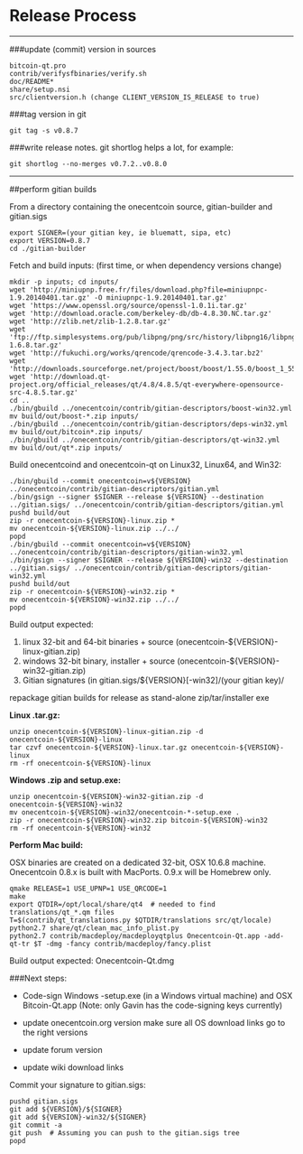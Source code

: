 Release Process
====================

* * *

###update (commit) version in sources


	bitcoin-qt.pro
	contrib/verifysfbinaries/verify.sh
	doc/README*
	share/setup.nsi
	src/clientversion.h (change CLIENT_VERSION_IS_RELEASE to true)

###tag version in git

	git tag -s v0.8.7

###write release notes. git shortlog helps a lot, for example:

	git shortlog --no-merges v0.7.2..v0.8.0

* * *

##perform gitian builds

 From a directory containing the onecentcoin source, gitian-builder and gitian.sigs
  
	export SIGNER=(your gitian key, ie bluematt, sipa, etc)
	export VERSION=0.8.7
	cd ./gitian-builder

 Fetch and build inputs: (first time, or when dependency versions change)

	mkdir -p inputs; cd inputs/
	wget 'http://miniupnp.free.fr/files/download.php?file=miniupnpc-1.9.20140401.tar.gz' -O miniupnpc-1.9.20140401.tar.gz'
	wget 'https://www.openssl.org/source/openssl-1.0.1i.tar.gz'
	wget 'http://download.oracle.com/berkeley-db/db-4.8.30.NC.tar.gz'
	wget 'http://zlib.net/zlib-1.2.8.tar.gz'
	wget 'ftp://ftp.simplesystems.org/pub/libpng/png/src/history/libpng16/libpng-1.6.8.tar.gz'
	wget 'http://fukuchi.org/works/qrencode/qrencode-3.4.3.tar.bz2'
	wget 'http://downloads.sourceforge.net/project/boost/boost/1.55.0/boost_1_55_0.tar.bz2'
	wget 'http://download.qt-project.org/official_releases/qt/4.8/4.8.5/qt-everywhere-opensource-src-4.8.5.tar.gz'
	cd ..
	./bin/gbuild ../onecentcoin/contrib/gitian-descriptors/boost-win32.yml
	mv build/out/boost-*.zip inputs/
	./bin/gbuild ../onecentcoin/contrib/gitian-descriptors/deps-win32.yml
	mv build/out/bitcoin*.zip inputs/
	./bin/gbuild ../onecentcoin/contrib/gitian-descriptors/qt-win32.yml
	mv build/out/qt*.zip inputs/

 Build onecentcoind and onecentcoin-qt on Linux32, Linux64, and Win32:
  
	./bin/gbuild --commit onecentcoin=v${VERSION} ../onecentcoin/contrib/gitian-descriptors/gitian.yml
	./bin/gsign --signer $SIGNER --release ${VERSION} --destination ../gitian.sigs/ ../onecentcoin/contrib/gitian-descriptors/gitian.yml
	pushd build/out
	zip -r onecentcoin-${VERSION}-linux.zip *
	mv onecentcoin-${VERSION}-linux.zip ../../
	popd
	./bin/gbuild --commit onecentcoin=v${VERSION} ../onecentcoin/contrib/gitian-descriptors/gitian-win32.yml
	./bin/gsign --signer $SIGNER --release ${VERSION}-win32 --destination ../gitian.sigs/ ../onecentcoin/contrib/gitian-descriptors/gitian-win32.yml
	pushd build/out
	zip -r onecentcoin-${VERSION}-win32.zip *
	mv onecentcoin-${VERSION}-win32.zip ../../
	popd

  Build output expected:

  1. linux 32-bit and 64-bit binaries + source (onecentcoin-${VERSION}-linux-gitian.zip)
  2. windows 32-bit binary, installer + source (onecentcoin-${VERSION}-win32-gitian.zip)
  3. Gitian signatures (in gitian.sigs/${VERSION}[-win32]/(your gitian key)/

repackage gitian builds for release as stand-alone zip/tar/installer exe

**Linux .tar.gz:**

	unzip onecentcoin-${VERSION}-linux-gitian.zip -d onecentcoin-${VERSION}-linux
	tar czvf onecentcoin-${VERSION}-linux.tar.gz onecentcoin-${VERSION}-linux
	rm -rf onecentcoin-${VERSION}-linux

**Windows .zip and setup.exe:**

	unzip onecentcoin-${VERSION}-win32-gitian.zip -d onecentcoin-${VERSION}-win32
	mv onecentcoin-${VERSION}-win32/onecentcoin-*-setup.exe .
	zip -r onecentcoin-${VERSION}-win32.zip bitcoin-${VERSION}-win32
	rm -rf onecentcoin-${VERSION}-win32

**Perform Mac build:**

  OSX binaries are created on a dedicated 32-bit, OSX 10.6.8 machine.
  Onecentcoin 0.8.x is built with MacPorts.  0.9.x will be Homebrew only.

	qmake RELEASE=1 USE_UPNP=1 USE_QRCODE=1
	make
	export QTDIR=/opt/local/share/qt4  # needed to find translations/qt_*.qm files
	T=$(contrib/qt_translations.py $QTDIR/translations src/qt/locale)
	python2.7 share/qt/clean_mac_info_plist.py
	python2.7 contrib/macdeploy/macdeployqtplus Onecentcoin-Qt.app -add-qt-tr $T -dmg -fancy contrib/macdeploy/fancy.plist

 Build output expected: Onecentcoin-Qt.dmg

###Next steps:

* Code-sign Windows -setup.exe (in a Windows virtual machine) and
  OSX Bitcoin-Qt.app (Note: only Gavin has the code-signing keys currently)

* update onecentcoin.org version
  make sure all OS download links go to the right versions

* update forum version

* update wiki download links

Commit your signature to gitian.sigs:

	pushd gitian.sigs
	git add ${VERSION}/${SIGNER}
	git add ${VERSION}-win32/${SIGNER}
	git commit -a
	git push  # Assuming you can push to the gitian.sigs tree
	popd

